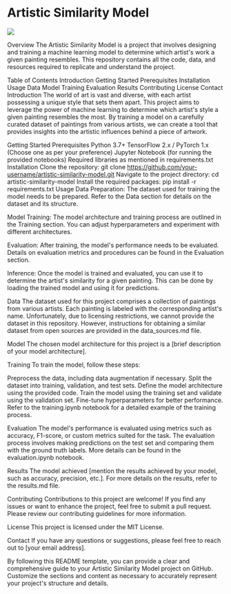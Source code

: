 # Artistic Similarity Model
<img src="https://upload.wikimedia.org/wikipedia/commons/a/a5/Tsunami_by_hokusai_19th_century.jpg"/>

Overview
The Artistic Similarity Model is a project that involves designing and training a machine learning model to determine which artist's work a given painting resembles. This repository contains all the code, data, and resources required to replicate and understand the project.

Table of Contents
Introduction
Getting Started
Prerequisites
Installation
Usage
Data
Model
Training
Evaluation
Results
Contributing
License
Contact
Introduction
The world of art is vast and diverse, with each artist possessing a unique style that sets them apart. This project aims to leverage the power of machine learning to determine which artist's style a given painting resembles the most. By training a model on a carefully curated dataset of paintings from various artists, we can create a tool that provides insights into the artistic influences behind a piece of artwork.

Getting Started
Prerequisites
Python 3.7+
TensorFlow 2.x / PyTorch 1.x (Choose one as per your preference)
Jupyter Notebook (for running the provided notebooks)
Required libraries as mentioned in requirements.txt
Installation
Clone the repository: git clone https://github.com/your-username/artistic-similarity-model.git
Navigate to the project directory: cd artistic-similarity-model
Install the required packages: pip install -r requirements.txt
Usage
Data Preparation: The dataset used for training the model needs to be prepared. Refer to the Data section for details on the dataset and its structure.

Model Training: The model architecture and training process are outlined in the Training section. You can adjust hyperparameters and experiment with different architectures.

Evaluation: After training, the model's performance needs to be evaluated. Details on evaluation metrics and procedures can be found in the Evaluation section.

Inference: Once the model is trained and evaluated, you can use it to determine the artist's similarity for a given painting. This can be done by loading the trained model and using it for predictions.

Data
The dataset used for this project comprises a collection of paintings from various artists. Each painting is labeled with the corresponding artist's name. Unfortunately, due to licensing restrictions, we cannot provide the dataset in this repository. However, instructions for obtaining a similar dataset from open sources are provided in the data_sources.md file.

Model
The chosen model architecture for this project is a [brief description of your model architecture].

Training
To train the model, follow these steps:

Preprocess the data, including data augmentation if necessary.
Split the dataset into training, validation, and test sets.
Define the model architecture using the provided code.
Train the model using the training set and validate using the validation set.
Fine-tune hyperparameters for better performance.
Refer to the training.ipynb notebook for a detailed example of the training process.

Evaluation
The model's performance is evaluated using metrics such as accuracy, F1-score, or custom metrics suited for the task. The evaluation process involves making predictions on the test set and comparing them with the ground truth labels. More details can be found in the evaluation.ipynb notebook.

Results
The model achieved [mention the results achieved by your model, such as accuracy, precision, etc.]. For more details on the results, refer to the results.md file.

Contributing
Contributions to this project are welcome! If you find any issues or want to enhance the project, feel free to submit a pull request. Please review our contributing guidelines for more information.

License
This project is licensed under the MIT License.

Contact
If you have any questions or suggestions, please feel free to reach out to [your email address].

By following this README template, you can provide a clear and comprehensive guide to your Artistic Similarity Model project on GitHub. Customize the sections and content as necessary to accurately represent your project's structure and details.
